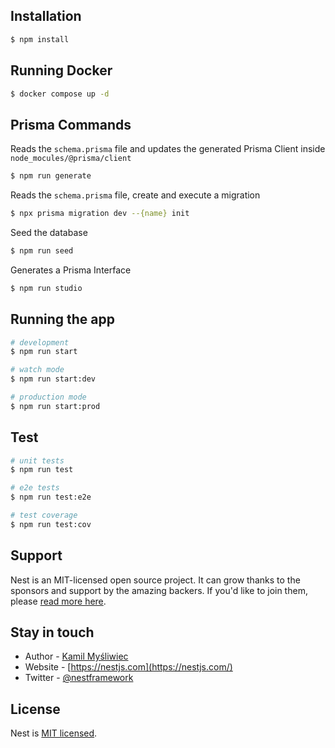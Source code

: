 ## Installation

```bash
$ npm install
```

## Running Docker

```bash
$ docker compose up -d
```

## Prisma Commands

Reads the `schema.prisma` file and updates the generated Prisma Client inside `node_mocules/@prisma/client`
```bash
$ npm run generate
```

Reads the `schema.prisma` file, create and execute a migration
```bash
$ npx prisma migration dev --{name} init
```

Seed the database
```bash
$ npm run seed
```

Generates a Prisma Interface
```bash
$ npm run studio
```

## Running the app

```bash
# development
$ npm run start

# watch mode
$ npm run start:dev

# production mode
$ npm run start:prod
```

## Test

```bash
# unit tests
$ npm run test

# e2e tests
$ npm run test:e2e

# test coverage
$ npm run test:cov
```

## Support

Nest is an MIT-licensed open source project. It can grow thanks to the sponsors and support by the amazing backers. If you'd like to join them, please [read more here](https://docs.nestjs.com/support).

## Stay in touch

- Author - [Kamil Myśliwiec](https://kamilmysliwiec.com)
- Website - [https://nestjs.com](https://nestjs.com/)
- Twitter - [@nestframework](https://twitter.com/nestframework)

## License

Nest is [MIT licensed](LICENSE).
